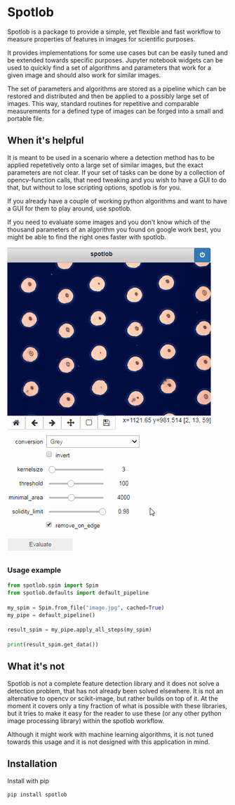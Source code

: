 # Spotlob

Spotlob is a package to provide a simple, yet flexible
and fast workflow to measure properties of features in
images for scientific purposes.

It provides implementations for some use cases but can
be easily tuned and be extended towards specific purposes.
Jupyter notebook widgets can be used to quickly find a
set of algorithms and parameters that work for a given
image and should also work for similar images.

The set of parameters and algorithms are stored as a
pipeline which can be restored and distributed and 
then be applied to a possibly large set of images.
This way, standard routines for repetitive and comparable
measurements for a defined type of images can be forged
into a small and portable file.

## When it's helpful

It is meant to be used in a scenario where a detection method
has to be applied repetetively onto a large set of similar images,
but the exact parameters are not clear.
If your set of tasks can be done by a collection of opencv-function
calls, that need tweaking and you wish to have a GUI to do that, 
but without to lose scripting options, spotlob is for you.

If you already have a couple of working python algorithms and
want to have a GUI for them to play around, use spotlob.

If you need to evaluate some images and you don't know which
of the thousand parameters of an algorithm you found on
google work best, you might be able to find the right ones
faster with spotlob.

![Spotlob jupyter widget](/demo.gif)

### Usage example

```python
from spotlob.spim import Spim
from spotlob.defaults import default_pipeline

my_spim = Spim.from_file("image.jpg", cached=True)
my_pipe = default_pipeline()

result_spim = my_pipe.apply_all_steps(my_spim)

print(result_spim.get_data())
```

## What it's not

Spotlob is not a complete feature detection library and it does
not solve a detection problem, that has not already been solved
elsewhere.
It is not an alternative to opencv or scikit-image, but
rather builds on top of it.
At the moment it covers only a tiny fraction of what is possible
with these libraries, but it tries to make it easy for the
reader to use these (or any other python image processing library) 
within the spotlob workflow.

Although it might work with machine learning algorithms, it is
not tuned towards this usage and it is not designed with this
application in mind.

## Installation

Install with pip

```
pip install spotlob
```

